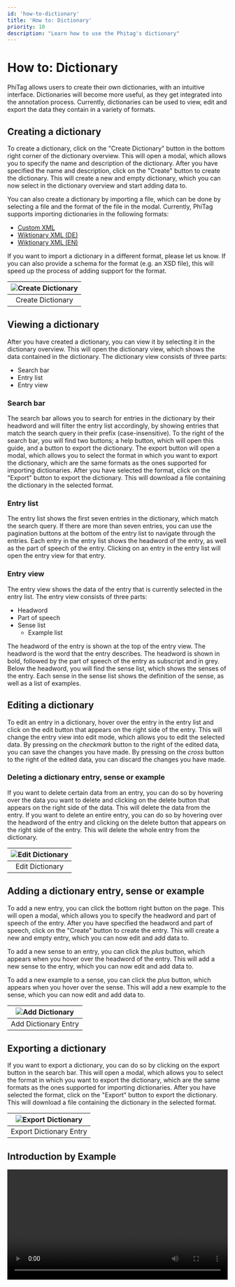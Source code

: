 ```yaml
---
id: 'how-to-dictionary'
title: 'How to: Dictionary'
priority: 10
description: "Learn how to use the Phitag's dictionary"
---
```


# How to: Dictionary

PhiTag allows users to create their own dictionaries, with an intuitive interface. Dictionaries will become more useful, as they get integrated into the annotation process. Currently, dictionaries can be used to view, edit and export the data they contain in a variety of formats.

## Creating a dictionary

To create a dictionary, click on the "Create Dictionary" button in the bottom right corner of the dictionary overview. This will open a modal, which allows you to specify the name and description of the dictionary. After you have specified the name and description, click on the "Create" button to create the dictionary. This will create a new and empty dictionary, which you can now select in the dictionary overview and start adding data to.

You can also create a dictionary by importing a file, which can be done by selecting a file and the format of the file in the modal. Currently, PhiTag supports importing dictionaries in the following formats:
- [Custom XML](/guides/explained-dictionary-formats)
- [Wiktionary XML (DE)](/guides/explained-dictionary-formats)
- [Wiktionary XML (EN)](/guides/explained-dictionary-formats)

If you want to import a dictionary in a different format, please let us know. If you can also provide a schema for the format (e.g. an XSD file), this will speed up the process of adding support for the format.

| ![Create Dictionary](/gif/guide/dictionary-create.gif) |
| :----------------------------------------------------: |
|                   Create Dictionary                    |

## Viewing a dictionary

After you have created a dictionary, you can view it by selecting it in the dictionary overview. This will open the dictionary view, which shows the data contained in the dictionary. The dictionary view consists of three parts:
- Search bar
- Entry list
- Entry view

### Search bar

The search bar allows you to search for entries in the dictionary by their headword and will filter the entry list accordingly, by showing entries that match the search query in their prefix (case-insensitive). To the right of the search bar, you will find two buttons; a help button, which will open this guide, and a button to export the dictionary.
The export button will open a modal, which allows you to select the format in which you want to export the dictionary, which are the same formats as the ones supported for importing dictionaries. After you have selected the format, click on the "Export" button to export the dictionary. This will download a file containing the dictionary in the selected format.

### Entry list

The entry list shows the first seven entries in the dictionary, which match the search query. If there are more than seven entries, you can use the pagination buttons at the bottom of the entry list to navigate through the entries. Each entry in the entry list shows the headword of the entry, as well as the part of speech of the entry. Clicking on an entry in the entry list will open the entry view for that entry.

### Entry view

The entry view shows the data of the entry that is currently selected in the entry list. The entry view consists of three parts:
- Headword
- Part of speech
- Sense list
  - Example list

The headword of the entry is shown at the top of the entry view. The headword is the word that the entry describes. The headword is shown in bold, followed by the part of speech of the entry as subscript and in grey. Below the headword, you will find the sense list, which shows the senses of the entry. Each sense in the sense list shows the definition of the sense, as well as a list of examples.

## Editing a dictionary

To edit an entry in a dictionary, hover over the entry in the entry list and click on the edit button that appears on the right side of the entry. This will change the entry view into edit mode, which allows you to edit the selected data. By pressing on the *checkmark* button to the right of the edited data, you can save the changes you have made. By pressing on the *cross* button to the right of the edited data, you can discard the changes you have made. 

### Deleting a dictionary entry, sense or example

If you want to delete certain data from an entry, you can do so by hovering over the data you want to delete and clicking on the delete button that appears on the right side of the data. This will delete the data from the entry. If you want to delete an entire entry, you can do so by hovering over the headword of the entry and clicking on the delete button that appears on the right side of the entry. This will delete the whole entry from the dictionary.

| ![Edit Dictionary](/gif/guide/dictionary-edit.gif) |
| :------------------------------------------------: |
|                  Edit Dictionary                   |

## Adding a dictionary entry, sense or example

To add a new entry, you can click the bottom right button on the page. This will open a modal, which allows you to specify the headword and part of speech of the entry. After you have specified the headword and part of speech, click on the "Create" button to create the entry. This will create a new and empty entry, which you can now edit and add data to.

To add a new sense to an entry, you can click the *plus* button, which appears when you hover over the headword of the entry. This will add a new sense to the entry, which you can now edit and add data to.

To add a new example to a sense, you can click the *plus* button, which appears when you hover over the sense. This will add a new example to the sense, which you can now edit and add data to.

| ![Add Dictionary](/gif/guide/dictionary-new-entry.gif) |
| :----------------------------------------------------: |
|                  Add Dictionary Entry                  |

## Exporting a dictionary

If you want to export a dictionary, you can do so by clicking on the export button in the search bar. This will open a modal, which allows you to select the format in which you want to export the dictionary, which are the same formats as the ones supported for importing dictionaries. After you have selected the format, click on the "Export" button to export the dictionary. This will download a file containing the dictionary in the selected format.

| ![Export Dictionary](/gif/guide/dictionary-export.gif) |
| :----------------------------------------------------: |
|                Export Dictionary Entry                 |



## Introduction by Example

<video width="100%" controls>
  <source src="/video/dictionary-example.mp4" type="video/mp4">
</video>
